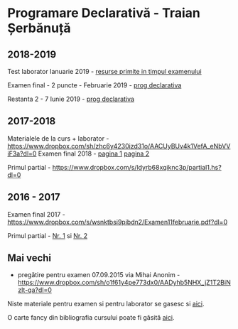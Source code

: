 # Programare Declarativă - Traian Șerbănuță

## 2018-2019
Test laborator Ianuarie 2019 - [resurse primite in timpul examenului](https://github.com/alexvelea/general/tree/ab2b5ba5f30d33ef521b0487fc2c32365d31e147/FMI/PD/Test%20Laborator%20PD%202019-Jan)

Examen final - 2 puncte - Februarie 2019 - [prog declarativa](https://drive.google.com/file/d/1WMbUSOFsx_9_UYdNodf4t3vovaTYgz9I/view?usp=sharing)

Restanta 2 - 7 Iunie 2019 - [prog declarativa](https://drive.google.com/file/d/1cfZunaShoawR_Hx5diWW931VWw_9ydZw/view?usp=sharing)

## 2017-2018

Materialele de la curs + laborator - https://www.dropbox.com/sh/zhc6y4230izd31o/AACUyBUv4k1VefA_eNbVViF3a?dl=0
Examen final 2018 - [pagina 1](https://www.dropbox.com/s/zfhttzdclan06r9/27651080_1285535581591215_1490039789_o.jpg?dl=0) [pagina 2](https://www.dropbox.com/s/83fdjj4kl20z2zj/27711148_1285535834924523_181008747_o.jpg?dl=0)

Primul partial - https://www.dropbox.com/s/ldyrb68xqiknc3p/partial1.hs?dl=0

## 2016 - 2017

Examen final 2017 - https://www.dropbox.com/s/wsnktbsi9pibdn2/Examen11februarie.pdf?dl=0

Primul partial - [Nr. 1](https://www.dropbox.com/s/fajicsg3y3x4kus/Test1a.hs?dl=0) si [Nr. 2](https://www.dropbox.com/s/elhidj7y9it7ojx/Test1b.hs?dl=0)

## Mai vechi

* pregătire pentru examen 07.09.2015 via Mihai Anonim - https://www.dropbox.com/sh/o1f61y4pe773dx0/AADyhb5NHX_jZ1T2BiNzlt-qa?dl=0

Niste materiale pentru examen si pentru laborator se gasesc si [aici](https://github.com/Vlaaaaaaad/FMI-public-materials/tree/master/ProgramareDeclarativa).

O carte fancy din bibliografia cursului poate fi găsită [aici](http://learnyouahaskell.com/learnyouahaskell.pdf).
